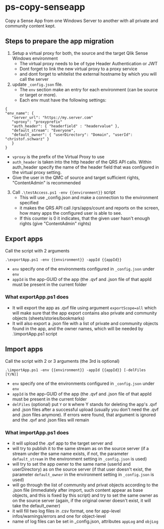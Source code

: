 # ps-copy-senseapp
Copy a Sense App from one Windows Server to another with all private and community content kept.

## Steps to prepare the app migration
1) Setup a virtual proxy for both, the source and the target Qlik Sense Windows environment
   - The virtual proxy needs to be of type Header Authentication or JWT
   - Dont forget to link the new virtual proxy to a proxy service
   - and dont forget to whitelist the external hostname by which you will call the server
2) update `_config.json` file.
   - The `env` section make an entry for each environment (can be source or target or more).
   - Each env must have the following settings:
```
{
"env_name": {
   "server_url": "https://my.server.com"
   "vproxy": "proxyprefix"
   "auth_header": { "headerfield" : "headervalue" },
   "default_stream": "Everyone",
   "default_owner": { "userDirectory": "Domain", "userId": "christof.schwarz" }
   }
}
```
   - `vproxy` is the prefix of the Virtual Proxy to use
   - `auth_header` is taken into the http header of the QRS API calls. Within auth_header specify
     the name of the header field that was configured in the virtual proxy setting.
   - Give the user in the QMC of source and target sufficient rights, "ContentAdmin" is recommended
3) Call `.\testAccess.ps1 -env {{environment}}` script
   - This will use _config.json and make a connection to the environment specified
   - it makes the QRS API call /qrs/apps/count and reports on the screen, how many apps the configured
     user is able to see.
   - If this counter is 0 it indicates, that the given user hasn't enough rights (give "ContentAdmin"
     rights)

## Export apps
Call the script with 2 arguments
```
.\exportApp.ps1 -env {{environment}} -appId {{appId}}
```

- `env` specify one of the environments configured in `_config.json` under `env`
- `appId` is the app-GUID of the app (the .qvf and .json file of that appId must be present in the
  current folder
  
### What exportApp.ps1 does
- It will export the app as .qvf file using argument `exportScope=all` which will make sure that the app
  export contains also private and community objects (sheets/stories/bookmarks)
- It will also export a .json file with a list of private and community objects found in the app,
  and the owner names, which will be needed by .\importApp.ps1 script

## Import apps
Call the script with 2 or 3 arguments (the 3rd is optional) 
```
.\importApp.ps1 -env {{environment}} -appId {{appId}} [-delFiles [Y/N]]
``` 

- `env` specify one of the environments configured in `_config.json` under `env`
- `appId` is the app-GUID of the app (the .qvf and .json file of that appId must be present in the
  current folder
- `delFiles` (optional) put `Y` or `N` where Y stands for deleting the app's .qvf and .json
  files after a successful upload (usually you don't need the .qvf and .json files anymore). If errors
  were found, that argument is ignored and the .qvf and .json files will remain
### What importApp.ps1 does 
- it will upload the .qvf app to the target server and
- will try to publish it to the same stream as on the source server (if a stream under the same name
  exists, if not, the parameter `default_stream` in the environment setting in `_config.json` is used)
- will try to set the app owner to the same name (userId and userDirectory) as on the source server
  (if that user doesn't exist, the parameter `default_owner` in the environment setting in `_config.json` is used)
- will go through the list of community and privat objects according to the .json file (immediately after import, such
  content appear as base objects, and this is fixed by this script) and try to set the same owner as on the source
  server (again, if the original owner doesn't exist, it will take the default_owner)
- it will fill two log files in .csv format, one for app-level infos/warnings/errors and one for object-level
- name of log files can be set in _config.json, attributes `appLog` and `objLog`


 
     
    
